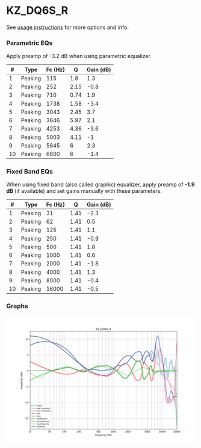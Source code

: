 # KZ_DQ6S_R
See [usage instructions](https://github.com/jaakkopasanen/AutoEq#usage) for more options and info.

### Parametric EQs
Apply preamp of -3.2 dB when using parametric equalizer.

|   # | Type    |   Fc (Hz) |    Q |   Gain (dB) |
|-----|---------|-----------|------|-------------|
|   1 | Peaking |       115 | 1.8  |         1.3 |
|   2 | Peaking |       252 | 2.15 |        -0.8 |
|   3 | Peaking |       710 | 0.74 |         1.9 |
|   4 | Peaking |      1738 | 1.58 |        -3.4 |
|   5 | Peaking |      3043 | 2.45 |         3.7 |
|   6 | Peaking |      3646 | 5.97 |         2.1 |
|   7 | Peaking |      4253 | 4.36 |        -3.6 |
|   8 | Peaking |      5003 | 4.11 |        -1   |
|   9 | Peaking |      5845 | 6    |         2.3 |
|  10 | Peaking |      6800 | 6    |        -1.4 |

### Fixed Band EQs
When using fixed band (also called graphic) equalizer, apply preamp of **-1.9 dB** (if available) and set gains manually with these parameters.

|   # | Type    |   Fc (Hz) |    Q |   Gain (dB) |
|-----|---------|-----------|------|-------------|
|   1 | Peaking |        31 | 1.41 |        -2.3 |
|   2 | Peaking |        62 | 1.41 |         0.5 |
|   3 | Peaking |       125 | 1.41 |         1.1 |
|   4 | Peaking |       250 | 1.41 |        -0.9 |
|   5 | Peaking |       500 | 1.41 |         1.8 |
|   6 | Peaking |      1000 | 1.41 |         0.6 |
|   7 | Peaking |      2000 | 1.41 |        -1.8 |
|   8 | Peaking |      4000 | 1.41 |         1.3 |
|   9 | Peaking |      8000 | 1.41 |        -0.4 |
|  10 | Peaking |     16000 | 1.41 |        -0.5 |

### Graphs
![](./KZ_DQ6S_R.png)
